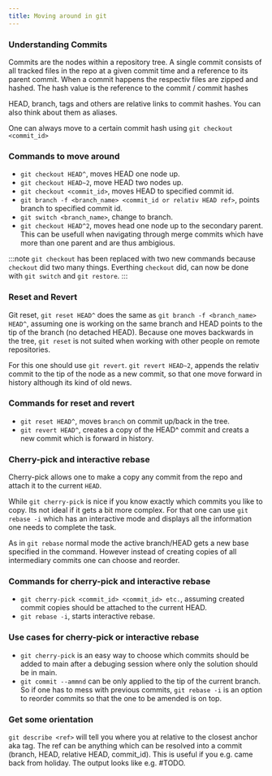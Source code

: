 ```yaml
---
title: Moving around in git
---
```

### Understanding Commits

Commits are the nodes within a repository tree. A single commit consists of all tracked files in the repo at a given commit time and a reference to its parent commit. When a commit happens the respectiv files are zipped and hashed. The hash value is the reference to the commit / commit hashes

HEAD, branch, tags and others are relative links to commit hashes. You can also think about them as aliases.

One can always move to a certain commit hash using ```git checkout <commit_id>```

### Commands to move around

- ```git checkout HEAD^```, moves HEAD one node up.
- ```git checkout HEAD~2```, move HEAD two nodes up.
- ```git checkout <commit_id>```, moves HEAD to specified commit id.
- ```git branch -f <branch_name> <commit_id or relativ HEAD ref>```, points branch to specified commit id.
- ```git switch <branch_name>```, change to branch.
- ```git checkout HEAD^2```, moves head one node up to the secondary parent. This can be usefull when navigating through merge commits which have more than one parent and are thus ambigious.

:::note
`git checkout` has been replaced with two new commands because `checkout` did two many things. Everthing `checkout` did, can now be done with `git switch` and `git restore`.
:::


### Reset and Revert

Git reset, ```git reset HEAD^``` does the same as ```git branch -f <branch_name> HEAD^```, assuming one is working on the same branch and HEAD points to the tip of the branch (no detached HEAD). Because one moves backwards in the tree, `git reset` is not suited when working with other people on remote repositories.

For this one should use `git revert`. ```git revert HEAD~2```, appends the relativ commit to the tip of the node as a new commit, so that one move forward in history although its kind of old news.

### Commands for reset and revert
- ```git reset HEAD^```, moves `branch` on commit up/back in the tree.
- ```git revert HEAD^```, creates a copy of the HEAD^ commit and creats a new commit which is forward in history.

### Cherry-pick and interactive rebase

Cherry-pick allows one to make a copy any commit from the repo and attach it to the current `HEAD`.

While `git cherry-pick` is nice if you know exactly which commits you like to copy. Its not ideal if it gets a bit more complex. For that one can use `git rebase -i` which has an interactive mode and displays all the information one needs to complete the task.

As in `git rebase` normal mode the active branch/HEAD gets a new base specified in the command. However instead of creating copies of all intermediary commits one can choose and reorder.

### Commands for cherry-pick and interactive rebase
- ```git cherry-pick <commit_id> <commit_id> etc.```, assuming created commit copies should be attached to the current HEAD.
- ```git rebase -i```, starts interactive rebase.
    
### Use cases for cherry-pick or interactive rebase
- `git cherry-pick` is an easy way to choose which commits should be added to main after a debuging session where only the solution should be in main.
- `git commit --ammnd` can be only applied to the tip of the current branch. So if one has to mess with previous commits, `git rebase -i` is an option to reorder commits so that the one to be amended is on top.
    
### Get some orientation
```git describe <ref>``` will tell you where you at relative to the closest anchor aka tag. The ref can be anything which can be resolved into a commit (branch, HEAD, relative HEAD, commit_id). This is useful if you e.g. came back from holiday. The output looks like e.g. #TODO.